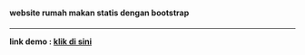 <h4> website rumah makan statis dengan bootstrap <h4>
  <hr>
  link demo : <a href="https://festive-goldwasser-1a103a.netlify.com/">klik di sini </a>

